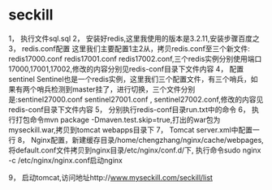# seckill

1，	执行文件sql.sql
2，	安装好redis,这里我使用的版本是3.2.11,安装步骤百度之
3，	redis.conf配置
这里我们主要配置1主2从，拷贝redis.conf至三个新文件: redis17000.conf  redis17001.conf  redis17002.conf,三个redis实例分别使用端口17000,17001,17002,修改的内容分别见redis-conf目录下文件内容
4，	配置sentinel
Sentinel也是一个redis实例，这里我们三个配置文件，有三个哨兵，如果有两个哨兵检测到master挂了，进行切换，三个文件分别是:sentinel27000.conf  sentinel27001.conf , sentinel27002.conf,修改的内容见redis-conf目录下文件内容
5，	分别执行redis-conf目录run.txt中的命令
6，	执行打包命令mvn package -Dmaven.test.skip=true,打出的war包为myseckill.war,拷贝到tomcat webapps目录下
7，	Tomcat server.xml中配置一行<Context docBase="myseckill" path="/"  reloadable="true" ></Context>
8，	Nginx配置，新建缓存目录/home/chengzhang/nginx/cache/webpages,将default.conf文件拷贝到nginx目录/etc/nginx/conf.d/下, 执行命令sudo nginx -c /etc/nginx/nginx.conf启动nginx

9，	启动tomcat,访问地址http://www.myseckill.com/seckill/list






